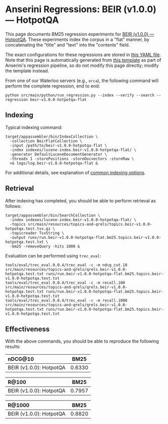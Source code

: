 # Anserini Regressions: BEIR (v1.0.0) &mdash; HotpotQA

This page documents BM25 regression experiments for [BEIR (v1.0.0) &mdash; HotpotQA](http://beir.ai/).
These experiments index the corpus in a "flat" manner, by concatenating the "title" and "text" into the "contents" field.

The exact configurations for these regressions are stored in [this YAML file](../src/main/resources/regression/beir-v1.0.0-hotpotqa-flat.yaml).
Note that this page is automatically generated from [this template](../src/main/resources/docgen/templates/beir-v1.0.0-hotpotqa-flat.template) as part of Anserini's regression pipeline, so do not modify this page directly; modify the template instead.

From one of our Waterloo servers (e.g., `orca`), the following command will perform the complete regression, end to end:

```
python src/main/python/run_regression.py --index --verify --search --regression beir-v1.0.0-hotpotqa-flat
```

## Indexing

Typical indexing command:

```
target/appassembler/bin/IndexCollection \
  -collection BeirFlatCollection \
  -input /path/to/beir-v1.0.0-hotpotqa-flat \
  -index indexes/lucene-index.beir-v1.0.0-hotpotqa-flat/ \
  -generator DefaultLuceneDocumentGenerator \
  -threads 1 -storePositions -storeDocvectors -storeRaw \
  >& logs/log.beir-v1.0.0-hotpotqa-flat &
```

For additional details, see explanation of [common indexing options](common-indexing-options.md).

## Retrieval

After indexing has completed, you should be able to perform retrieval as follows:

```
target/appassembler/bin/SearchCollection \
  -index indexes/lucene-index.beir-v1.0.0-hotpotqa-flat/ \
  -topics src/main/resources/topics-and-qrels/topics.beir-v1.0.0-hotpotqa.test.tsv.gz \
  -topicreader TsvString \
  -output runs/run.beir-v1.0.0-hotpotqa-flat.bm25.topics.beir-v1.0.0-hotpotqa.test.txt \
  -bm25 -removeQuery -hits 1000 &
```

Evaluation can be performed using `trec_eval`:

```
tools/eval/trec_eval.9.0.4/trec_eval -c -m ndcg_cut.10 src/main/resources/topics-and-qrels/qrels.beir-v1.0.0-hotpotqa.test.txt runs/run.beir-v1.0.0-hotpotqa-flat.bm25.topics.beir-v1.0.0-hotpotqa.test.txt
tools/eval/trec_eval.9.0.4/trec_eval -c -m recall.100 src/main/resources/topics-and-qrels/qrels.beir-v1.0.0-hotpotqa.test.txt runs/run.beir-v1.0.0-hotpotqa-flat.bm25.topics.beir-v1.0.0-hotpotqa.test.txt
tools/eval/trec_eval.9.0.4/trec_eval -c -m recall.1000 src/main/resources/topics-and-qrels/qrels.beir-v1.0.0-hotpotqa.test.txt runs/run.beir-v1.0.0-hotpotqa-flat.bm25.topics.beir-v1.0.0-hotpotqa.test.txt
```

## Effectiveness

With the above commands, you should be able to reproduce the following results:

| nDCG@10                                                                                                      | BM25      |
|:-------------------------------------------------------------------------------------------------------------|-----------|
| BEIR (v1.0.0): HotpotQA                                                                                      | 0.6330    |


| R@100                                                                                                        | BM25      |
|:-------------------------------------------------------------------------------------------------------------|-----------|
| BEIR (v1.0.0): HotpotQA                                                                                      | 0.7957    |


| R@1000                                                                                                       | BM25      |
|:-------------------------------------------------------------------------------------------------------------|-----------|
| BEIR (v1.0.0): HotpotQA                                                                                      | 0.8820    |
